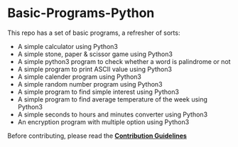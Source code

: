 # Basic-Programs-Python
This repo has a set of basic programs, a refresher of sorts:

- A simple calculator using Python3
- A simple stone, paper & scissor game using Python3
- A simple python3 program to check whether a word is palindrome or not 
- A simple program to print ASCII value using Python3
- A simple calender program using Python3
- A simple random number program using Python3
- A simple program to find simple interest using Python3
- A simple program to find average temperature of the week using Python3
- A simple seconds to hours and minutes converter using Python3
- An encryption program with multiple option using Python3

Before contributing, please read the [**Contribution Guidelines**](./CONTRIBUTING.md)
